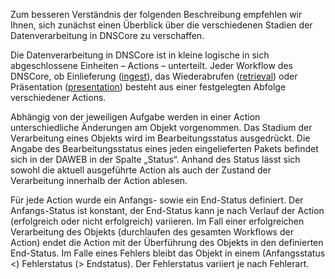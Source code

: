 Zum besseren Verständnis der folgenden Beschreibung empfehlen wir Ihnen, sich zunächst einen Überblick über die verschiedenen Stadien der Datenverarbeitung in DNSCore zu verschaffen. 

Die Datenverarbeitung in DNSCore ist in kleine logische in sich abgeschlossene Einheiten – Actions – unterteilt. Jeder Workflow des DNSCore, ob Einlieferung ([ingest](beans-workflow.ingest.xml)), das Wiederabrufen ([retrieval](https://github.com/da-nrw/DNSCore/tree/master/ContentBroker/src/main/resources/META-INF/beans-workflow.retrieval.xml)) oder Präsentation ([presentation](beans-workflow.presentation.xml)) besteht aus einer festgelegten Abfolge verschiedener Actions.

Abhängig von der jeweiligen Aufgabe werden in einer Action unterschiedliche Änderungen am Objekt vorgenommen. Das Stadium der Verarbeitung eines Objekts wird im Bearbeitungsstatus ausgedrückt. Die Angabe des Bearbeitungsstatus eines jeden eingelieferten Pakets befindet sich in der DAWEB in der Spalte „Status“. Anhand des Status lässt sich sowohl die aktuell ausgeführte Action als auch der Zustand der Verarbeitung innerhalb der Action ablesen.

Für jede Action wurde ein  Anfangs- sowie ein End-Status definiert.  Der Anfangs-Status ist konstant, der End-Status kann je nach Verlauf der Action (erfolgreich oder nicht erfolgreich) variieren. Im Fall einer erfolgreichen Verarbeitung des Objekts (durchlaufen des gesamten Workflows der Action) endet die Action mit der Überführung des Objekts in den definierten End-Status. Im Falle eines Fehlers bleibt das Objekt in einem  (Anfangsstatus <) Fehlerstatus (> Endstatus). Der Fehlerstatus variiert je nach Fehlerart. 
